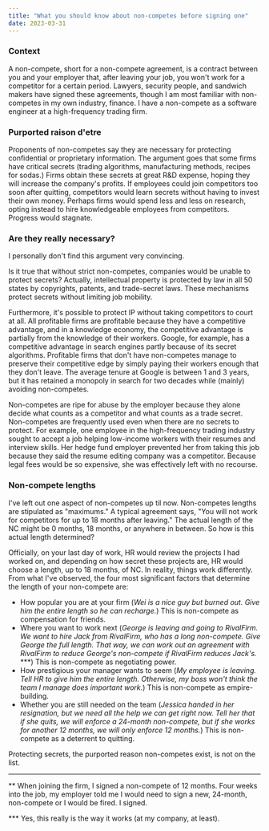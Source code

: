 ```yaml
---
title: "What you should know about non-competes before signing one"
date: 2023-03-31
---
```


### Context

A non-compete, short for a non-compete agreement, is a contract between you and your employer that, after leaving your job, you won't work for a competitor for a certain period. Lawyers, security people, and sandwich makers have signed these agreements, though I am most familiar with non-competes in my own industry, finance. I have a non-compete as a software engineer at a high-frequency trading firm.

### Purported raison d'etre

Proponents of non-competes say they are necessary for protecting confidential or proprietary information. The argument goes that some firms have critical secrets (trading algorithms, manufacturing methods, recipes for sodas.) Firms obtain these secrets at great R&D expense, hoping they will increase the company's profits. If employees could join competitors too soon after quitting, competitors would learn secrets without having to invest their own money. Perhaps firms would spend less and less on research, opting instead to hire knowledgeable employees from competitors. Progress would stagnate.

### Are they really necessary?

I personally don't find this argument very convincing.

Is it true that without strict non-competes, companies would be unable to protect secrets? Actually, intellectual property is protected by law in all 50 states by copyrights, patents, and trade-secret laws. These mechanisms protect secrets without limiting job mobility.

Furthermore, it's possible to protect IP without taking competitors to court at all. All profitable firms are profitable because they have a competitive advantage, and in a knowledge economy, the competitive advantage is partially from the knowledge of their workers. Google, for example, has a competitive advantage in search engines partly because of its secret algorithms. Profitable firms that don't have non-competes manage to preserve their competitive edge by simply paying their workers enough that they don't leave. The average tenure at Google is between 1 and 3 years, but it has retained a monopoly in search for two decades while (mainly) avoiding non-competes.

Non-competes are ripe for abuse by the employer because they alone decide what counts as a competitor and what counts as a trade secret. Non-competes are frequently used even when there are no secrets to protect. For example, one employee in the high-frequency trading industry sought to accept a job helping low-income workers with their resumes and interview skills. Her hedge fund employer prevented her from taking this job because they said the resume editing company was a competitor. Because legal fees would be so expensive, she was effectively left with no recourse.

### Non-compete lengths

I've left out one aspect of non-competes up til now. Non-competes lengths are stipulated as "maximums." A typical agreement says, "You will not work for competitors for up to 18 months after leaving." The actual length of the NC might be 0 months, 18 months, or anywhere in between. So how is this actual length determined?

Officially, on your last day of work, HR would review the projects I had worked on, and depending on how secret these projects are, HR would choose a length, up to 18 months, of NC. In reality, things work differently. From what I've observed, the four most significant factors that determine the length of your non-compete are:
* How popular you are at your firm (_Wei is a nice guy but burned out. Give him the entire length so he can recharge._) This is non-compete as compensation for friends.
* Where you want to work next (_George is leaving and going to RivalFirm. We want to hire Jack from RivalFirm, who has a long non-compete. Give George the full length. That way, we can work out an agreement with RivalFirm to reduce George's non-compete if RivalFirm reduces Jack's._ ***) This is non-compete as negotiating power.
* How prestigious your manager wants to seem (_My employee is leaving. Tell HR to give him the entire length. Otherwise, my boss won't think the team I manage does important work._) This is non-compete as empire-building.
* Whether you are still needed on the team (_Jessica handed in her resignation, but we need all the help we can get right now. Tell her that if she quits, we will enforce a 24-month non-compete, but if she works for another 12 months, we will only enforce 12 months._) This is non-compete as a deterrent to quitting.

Protecting secrets, the purported reason non-competes exist, is not on the list.

---

** When joining the firm, I signed a non-compete of 12 months. Four weeks into the job, my employer told me I would need to sign a new, 24-month, non-compete or I would be fired. I signed.

*** Yes, this really is the way it works (at my company, at least).
